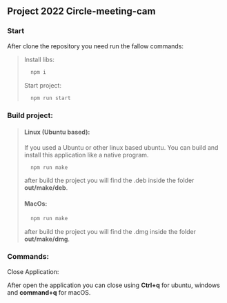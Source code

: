 ## Project 2022 **Circle-meeting-cam**
### Start

After clone the repository you need run the fallow commands:
>Install libs:
> ```sh
>   npm i
>```
>Start project:
> ```sh
>   npm run start
>```
### Build project:
>#### Linux (Ubuntu based):
> If you used a Ubuntu or other linux based ubuntu. You can build and install this application like a native program.
> ```sh
>   npm run make
>```
> after build the project you will find the .deb inside the folder **out/make/deb**.
>
> #### MacOs:
> ```sh
>   npm run make
>```
> after build the project you will find the .dmg inside the folder **out/make/dmg**.
>

### Commands:

Close Application:

After open the application you can close using **Ctrl+q** for ubuntu, windows and **command+q** for macOS.